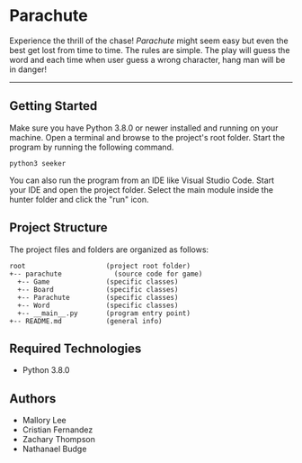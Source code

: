 # Parachute
Experience the thrill of the chase! <i>Parachute</i> might seem easy but even the best get lost 
from time to time. The rules are simple. The play will guess the word and each time when user guess a wrong character, hang man will be in danger!

---
## Getting Started
Make sure you have Python 3.8.0 or newer installed and running on your machine. Open a terminal and browse to the project's root folder. Start the program by running the following command.
```
python3 seeker 
```
You can also run the program from an IDE like Visual Studio Code. Start your IDE and open the project folder. Select the main module inside the hunter folder and click the "run" icon.

## Project Structure
The project files and folders are organized as follows:
```
root                    (project root folder)
+-- parachute             (source code for game)
  +-- Game              (specific classes)
  +-- Board             (specific classes)
  +-- Parachute         (specific classes)
  +-- Word              (specific classes)
  +-- __main__.py       (program entry point)
+-- README.md           (general info)
```

## Required Technologies
* Python 3.8.0

## Authors
* Mallory Lee
* Cristian Fernandez
* Zachary Thompson 
* Nathanael Budge

